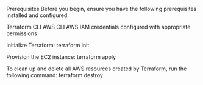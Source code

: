 Prerequisites
Before you begin, ensure you have the following prerequisites installed and configured:

Terraform CLI
AWS CLI
AWS IAM credentials configured with appropriate permissions

Initialize Terraform:
terraform init

Provision the EC2 instance:
terraform apply

To clean up and delete all AWS resources created by Terraform, run the following command:
terraform destroy
